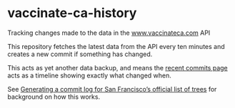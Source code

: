 # vaccinate-ca-history

Tracking changes made to the data in the www.vaccinateca.com API

This repository fetches the latest data from the API every ten minutes and creates a new commit if something has changed.

This acts as yet another data backup, and means the [recent commits page]() acts as a timeline showing exactly what changed when.

See [Generating a commit log for San Francisco’s official list of trees](https://simonwillison.net/2019/Mar/13/tree-history/) for background on how this works.
